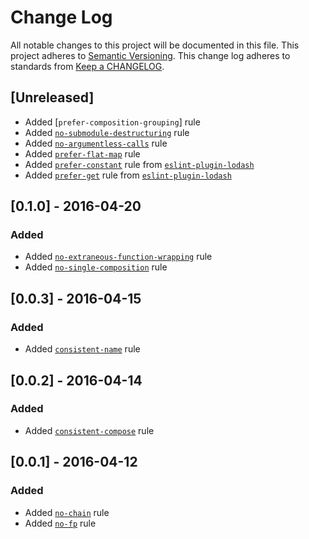 # Change Log
All notable changes to this project will be documented in this file.
This project adheres to [Semantic Versioning](http://semver.org/).
This change log adheres to standards from [Keep a CHANGELOG](http://keepachangelog.com).

## [Unreleased]
- Added [`prefer-composition-grouping`] rule
- Added [`no-submodule-destructuring`] rule
- Added [`no-argumentless-calls`] rule
- Added [`prefer-flat-map`] rule
- Added [`prefer-constant`] rule from [`eslint-plugin-lodash`]
- Added [`prefer-get`] rule from [`eslint-plugin-lodash`]

## [0.1.0] - 2016-04-20
### Added
- Added [`no-extraneous-function-wrapping`] rule
- Added [`no-single-composition`] rule

## [0.0.3] - 2016-04-15
### Added
- Added [`consistent-name`] rule

## [0.0.2] - 2016-04-14
### Added
- Added [`consistent-compose`] rule

## [0.0.1] - 2016-04-12
### Added
- Added [`no-chain`] rule
- Added [`no-fp`] rule

[`consistent-compose`]: ./docs/rules/consistent-compose.md
[`consistent-name`]: ./docs/rules/consistent-name.md
[`no-chain`]: ./docs/rules/no-chain.md
[`no-extraneous-function-wrapping`]: ./docs/rules/no-extraneous-function-wrapping.md
[`no-fp`]: ./docs/rules/no-fp.md
[`no-single-composition`]: ./docs/rules/no-single-composition.md
[`prefer-constant`]: ./docs/rules/prefer-constant.md
[`prefer-get`]: ./docs/rules/prefer-get.md
[`prefer-flat-map`]: ./docs/rules/prefer-flat-map.md
[`no-argumentless-calls`]: ./docs/rules/no-argumentless-calls.md
[`no-submodule-destructuring`]: ./docs/rules/no-submodule-destructuring.md

[`eslint-plugin-lodash`]: https://github.com/wix/eslint-plugin-lodash

[@jfmengels]: https://github.com/jfmengels
